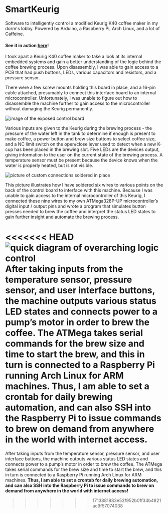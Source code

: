 # SmartKeurig

Software to intelligently control a modified Keurig K40 coffee maker in my dorm's lobby.  Powered by Arduino, a Raspberry Pi, Arch Linux, and a lot of Caffeine.

#### See it in action [here](https://www.youtube.com/watch?v=fpo8ZUwcHW0)!

I took apart a Keurig K40 coffee maker to take a look at its internal embedded systems and gain a better understanding of the logic behind the coffee brewing process.  Upon disassembly, I was able to gain access to a PCB that had push buttons, LEDs, various capacitors and resistors, and a pressure sensor. 

There were a few screw mounts holding this board in place, and a 16-pin cable attached, presumably to connect this interface board to an internal microcontroller.  Unfortunately, I was unable to figure out how to disassemble the machine further to gain access to the microcontroller without damaging the Keurig permanently.

![image of the exposed control board](https://raw.githubusercontent.com/shane1027/SmartKeurig/master/Disassembly.jpg)

Various inputs are given to the Keurig during the brewing process - the pressure of the water left in the tank to determine if enough is present to make coffee, a power button and brew size buttons to select coffee size, and a NC limit switch on the open/close lever used to detect when a new K-cup has been placed in the brewing slot.  Five LEDs are the devices output, giving information to the user on the current state of the brewing process.  A temperature sensor must be present because the device knows when the water is properly heated, but is not visible.

![picture of custom connections soldered in place](https://raw.githubusercontent.com/shane1027/SmartKeurig/master/Connections.jpg)


This picture illustrates how I have soldered six wires to various points on the back of the control board to interface with this machine.  Because I was unable to gain access to the internal microcontroller of this Keurig, I connected these nine wires to my own ATMega328P-UP microcontroller’s digital input / output pins and wrote a program that simulates button presses needed to brew the coffee and interpret the status LED states to gain further insight and automate the brewing process.

<<<<<<< HEAD
![quick diagram of overarching logic control](https://raw.githubusercontent.com/shane1027/SmartKeurig/master/Rough_Schematic.png)
After taking inputs from the temperature sensor, pressure sensor, and user interface buttons, the machine outputs various status LED states and connects power to a pump’s motor in order to brew the coffee.  The ATMega takes serial commands for the brew size and time to start the brew, and this in turn is connected to a Raspberry Pi running Arch Linux for ARM machines.  Thus, I am able to set a crontab for daily brewing automation, and can also SSH into the Raspberry Pi to issue commands to brew on demand from anywhere in the world with internet access.
=======
After taking inputs from the temperature sensor, pressure sensor, and user interface buttons, the machine outputs various status LED states and connects power to a pump’s motor in order to brew the coffee.  The ATMega takes serial commands for the brew size and time to start the brew, and this in turn is connected to a Raspberry Pi running Arch Linux for ARM machines.  **Thus, I am able to set a crontab for daily brewing automation, and can also SSH into the Raspberry Pi to issue commands to brew on demand from anywhere in the world with internet access!**
>>>>>>> 1713881883e53f952b0ff34b4821ac9f57074038
